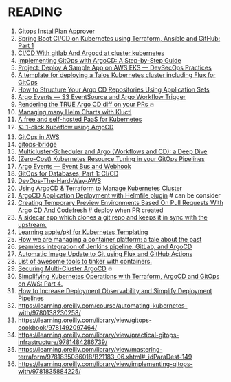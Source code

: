 # READING
1. [Gitops InstallPlan Approver](https://github.com/Siythrun/gitops-installplan-approver/tree/main)
2. [Spring Boot CI/CD on Kubernetes using Terraform, Ansible and GitHub: Part 1](https://medium.com/@martin.hodges/use-terraform-ansible-and-github-actions-to-automate-running-your-spring-boot-application-on-1fa20d795643)
3. [CI/CD With gitlab And Argocd at cluster kubernetes](https://medium.com/@maulanamalikjb147/ci-cd-with-gitlab-and-argocd-at-cluster-kubernetes-11f2877b8799)
4. [Implementing GitOps with ArgoCD: A Step-by-Step Guide](https://medium.com/@kalimitalha8/implementing-gitops-with-argocd-a-step-by-step-guide-b79f723b1a43)
5. [Project: Deploy A Sample App on AWS EKS — DevSecOps Practices](https://aws.plainenglish.io/project-deploy-a-sample-app-on-aws-eks-devsecops-practices-961dd871c473)
6. [A template for deploying a Talos Kubernetes cluster including Flux for GitOps](https://github.com/onedr0p/cluster-template)
7. [How to Structure Your Argo CD Repositories Using Application Sets](https://medium.com/containers-101/how-to-structure-your-argo-cd-repositories-using-application-sets-1150e75d05b3)
8. [Argo Events — S3 EventSource and Argo Workflow Trigger](https://medium.chuklee.com/argo-events-s3-eventsource-and-argo-workflow-trigger-4b236092ff4c)
9. [Rendering the TRUE Argo CD diff on your PRs ](https://dev.to/dag-andersen/rendering-the-true-argo-cd-diff-on-your-prs-10bk) 🔥
10. [Managing many Helm Charts with Kluctl](https://kluctl.io/blog/2023/02/28/managing-many-helm-charts-with-kluctl/)
11. [A free and self-hosted PaaS for Kubernetes](https://kluctl.io/blog/2023/02/28/managing-many-helm-charts-with-kluctl/)
12. [🪐 1-click Kubeflow using ArgoCD ](https://github.com/treebeardtech/kubeflow-bootstrap)
13. [GitOps in AWS](https://medium.com/@cevherd/gitops-in-aws-57124138cdd6)
14. [gitops-bridge](https://github.com/gitops-bridge-dev/gitops-bridge)
15. [Multicluster-Scheduler and Argo (Workflows and CD): a Deep Dive](https://itnext.io/multicluster-scheduler-argo-workflows-across-kubernetes-clusters-ea98016499ca)
16. [(Zero-Cost) Kubernetes Resource Tuning in your GitOps Pipelines](https://itnext.io/zero-cost-kubernetes-resource-tuning-in-your-gitops-pipelines-fba02f1dd9da)
17. [Argo Events — Event Bus and Webhook](https://medium.chuklee.com/argo-events-event-bus-and-webhook-ac34e5714209)
18. [GitOps for Databases, Part 1: CI/CD](https://atlasgo.io/blog/2023/12/06/gitops-for-databases-part-1)
19. [DevOps-The-Hard-Way-AWS](https://github.com/AdminTurnedDevOps/DevOps-The-Hard-Way-AWS)
20. [Using ArgoCD & Terraform to Manage Kubernetes Cluster](https://medium.com/spacelift/using-argocd-terraform-to-manage-kubernetes-cluster-a70e9d852d89)
21. [ArgoCD Application Deployment with Helmfile plugin](https://virtualcloud.medium.com/argocd-application-deployment-with-helmfile-plugin-292d840ac673) # can be consider
22. [Creating Temporary Preview Environments Based On Pull Requests With Argo CD And Codefresh](https://medium.com/containers-101/creating-temporary-preview-environments-based-on-pull-requests-with-argo-cd-and-codefresh-86d36faa2010) # deploy when PR created
23. [A sidecar app which clones a git repo and keeps it in sync with the upstream. ](https://github.com/kubernetes/git-sync)
24. [Learning apple/pkl for Kubernetes Templating](https://0xredsun.gg/learning-apple-pkl-for-kubernetes-templating-2cb5eba899cc)
25. [How we are managing a container platform: a tale about the past](https://medium.com/adidoescode/adidas-how-we-are-managing-a-container-platform-1-3-6ce24e756490)
26. [seamless integration of Jenkins pipeline, GitLab, and ArgoCD](https://morioh.com/a/bdea68d9550d/end-to-end-application-deployment-on-kubernetes-cluster)
27. [Automatic Image Update to Git using Flux and GitHub Actions ](https://www.infracloud.io/blogs/automatic-image-update-to-git-using-flux-github-actions/)
28. [List of awesome tools to tinker with containers.](https://github.com/iximiuz/awesome-container-tinkering)
29. [Securing Multi-Cluster ArgoCD](https://www.tremolosecurity.com/post/securing-multi-cluster-argocd) 🔥
30. [Simplifying Kubernetes Operations with Terraform, ArgoCD and GitOps on AWS: Part 4.](https://medium.com/@gurpreet.singh_89/simplifying-kubernetes-operations-with-terraform-argocd-and-gitops-on-aws-part-4-f7dcbbd42389)
31. [How to Increase Deployment Observability and Simplify Deployment Pipelines](https://medium.com/bondora-engineering-and-data/how-to-increase-deployment-observability-and-simplify-deployment-pipelines-3b271e57ff3f)
32. https://learning.oreilly.com/course/automating-kubernetes-with/9780138230258/
33. https://learning.oreilly.com/library/view/gitops-cookbook/9781492097464/
34. https://learning.oreilly.com/library/view/practical-gitops-infrastructure/9781484286739/
35. https://learning.oreilly.com/library/view/mastering-terraform/9781835086018/B21183_06.xhtml#_idParaDest-149
36. https://learning.oreilly.com/library/view/implementing-gitops-with/9781835884225/
